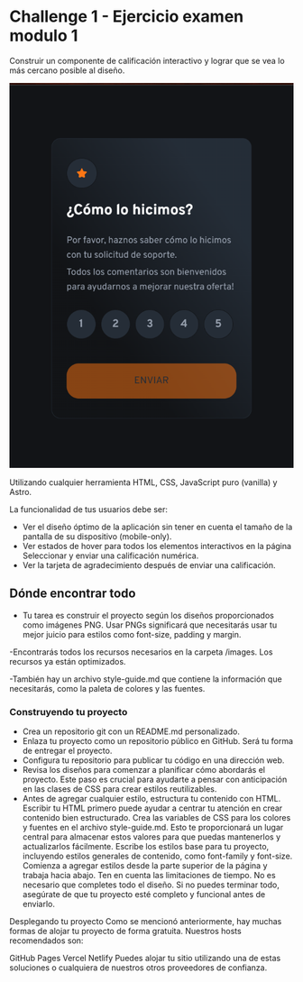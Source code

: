 # Challenge 1 - Ejercicio examen modulo 1

Construir un componente de calificación interactivo y lograr que se vea lo más cercano posible al diseño.

![alt text](layout/view-1.png)

Utilizando cualquier herramienta HTML, CSS, JavaScript puro (vanilla) y Astro.

La funcionalidad de tus usuarios debe ser:

-   Ver el diseño óptimo de la aplicación sin tener en cuenta el tamaño de la pantalla de su dispositivo (mobile-only).
-   Ver estados de hover para todos los elementos interactivos en la página
    Seleccionar y enviar una calificación numérica.
-   Ver la tarjeta de agradecimiento después de enviar una calificación.

## Dónde encontrar todo

-   Tu tarea es construir el proyecto según los diseños proporcionados como imágenes PNG. Usar PNGs significará que necesitarás usar tu mejor juicio para estilos como font-size, padding y margin.

-Encontrarás todos los recursos necesarios en la carpeta /images. Los recursos ya están optimizados.

-También hay un archivo style-guide.md que contiene la información que necesitarás, como la paleta de colores y las fuentes.

### Construyendo tu proyecto

-   Crea un repositorio git con un README.md personalizado.
-   Enlaza tu proyecto como un repositorio público en GitHub. Será tu forma de entregar el proyecto.
-   Configura tu repositorio para publicar tu código en una dirección web.
-   Revisa los diseños para comenzar a planificar cómo abordarás el proyecto. Este paso es crucial para ayudarte a pensar con anticipación en las clases de CSS para crear estilos reutilizables.
-   Antes de agregar cualquier estilo, estructura tu contenido con HTML. Escribir tu HTML primero puede ayudar a centrar tu atención en crear contenido bien estructurado.
    Crea las variables de CSS para los colores y fuentes en el archivo style-guide.md. Esto te proporcionará un lugar central para almacenar estos valores para que puedas mantenerlos y actualizarlos fácilmente.
    Escribe los estilos base para tu proyecto, incluyendo estilos generales de contenido, como font-family y font-size.
    Comienza a agregar estilos desde la parte superior de la página y trabaja hacia abajo.
    Ten en cuenta las limitaciones de tiempo. No es necesario que completes todo el diseño. Si no puedes terminar todo, asegúrate de que tu proyecto esté completo y funcional antes de enviarlo.

Desplegando tu proyecto
Como se mencionó anteriormente, hay muchas formas de alojar tu proyecto de forma gratuita. Nuestros hosts recomendados son:

GitHub Pages
Vercel
Netlify
Puedes alojar tu sitio utilizando una de estas soluciones o cualquiera de nuestros otros proveedores de confianza.
